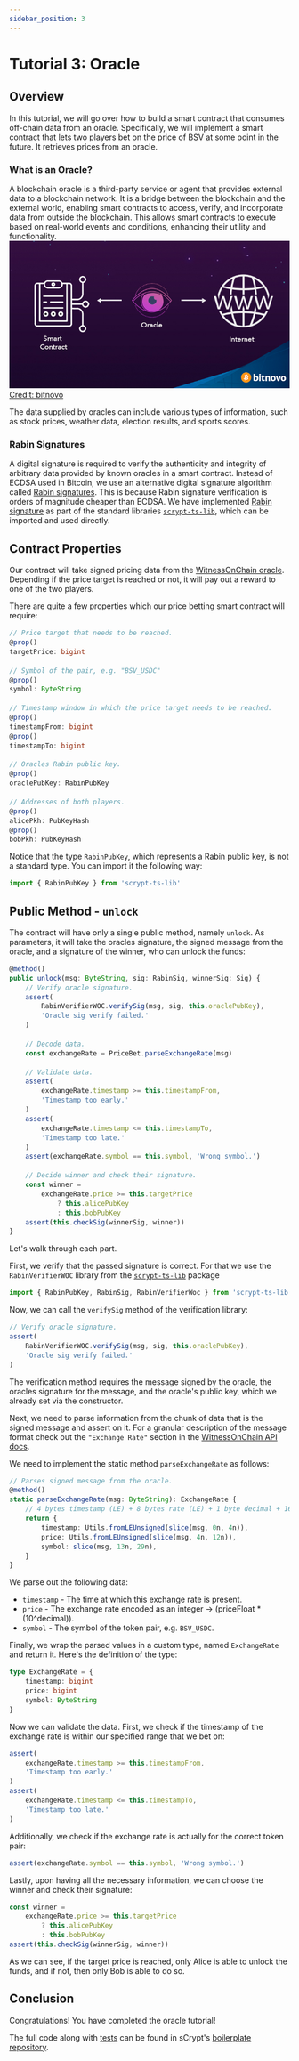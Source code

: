 ```yaml
---
sidebar_position: 3
---
```


# Tutorial 3: Oracle

## Overview

In this tutorial, we will go over how to build a smart contract that consumes off-chain data from an oracle. Specifically, we will implement a smart contract that lets two players bet on the price of BSV at some point in the future. It retrieves prices from an oracle.

### What is an Oracle?
A blockchain oracle is a third-party service or agent that provides external data to a blockchain network. It is a bridge between the blockchain and the external world, enabling smart contracts to access, verify, and incorporate data from outside the blockchain. This allows smart contracts to execute based on real-world events and conditions, enhancing their utility and functionality.
![](../../static/img/oracle.jpeg) [Credit: bitnovo](https://blog.bitnovo.com/en/what-is-a-blockchain-oracle/)

The data supplied by oracles can include various types of information, such as stock prices, weather data, election results, and sports scores.

### Rabin Signatures
A digital signature is required to verify the authenticity and integrity of arbitrary data provided by known oracles in a smart contract. Instead of ECDSA used in Bitcoin, we use an alternative digital signature algorithm called [Rabin signatures](https://en.wikipedia.org/wiki/Rabin_signature_algorithm). This is because Rabin signature verification is orders of magnitude cheaper than ECDSA.
We have implemented [Rabin signature](https://github.com/sCrypt-Inc/scrypt-ts-lib/blob/master/src/rabinSignature.ts) as part of the standard libraries [`scrypt-ts-lib`](https://www.npmjs.com/package/scrypt-ts-lib), which can be imported and used directly. 

## Contract Properties

Our contract will take signed pricing data from the [WitnessOnChain oracle](https://witnessonchain.com). Depending if the price target is reached or not, it will pay out a reward to one of the two players.

There are quite a few properties which our price betting smart contract will require:

```ts
// Price target that needs to be reached.
@prop()
targetPrice: bigint

// Symbol of the pair, e.g. "BSV_USDC"
@prop()
symbol: ByteString

// Timestamp window in which the price target needs to be reached.
@prop()
timestampFrom: bigint
@prop()
timestampTo: bigint

// Oracles Rabin public key.
@prop()
oraclePubKey: RabinPubKey

// Addresses of both players.
@prop()
alicePkh: PubKeyHash
@prop()
bobPkh: PubKeyHash
```

Notice that the type `RabinPubKey`, which represents a Rabin public key, is not a standard type. You can import it the following way:

```ts
import { RabinPubKey } from 'scrypt-ts-lib'
```

## Public Method - `unlock`

The contract will have only a single public method, namely `unlock`. As parameters, it will take the oracles signature, the signed message from the oracle, and a signature of the winner, who can unlock the funds:

```ts
@method()
public unlock(msg: ByteString, sig: RabinSig, winnerSig: Sig) {
    // Verify oracle signature.
    assert(
        RabinVerifierWOC.verifySig(msg, sig, this.oraclePubKey),
        'Oracle sig verify failed.'
    )

    // Decode data.
    const exchangeRate = PriceBet.parseExchangeRate(msg)

    // Validate data.
    assert(
        exchangeRate.timestamp >= this.timestampFrom,
        'Timestamp too early.'
    )
    assert(
        exchangeRate.timestamp <= this.timestampTo,
        'Timestamp too late.'
    )
    assert(exchangeRate.symbol == this.symbol, 'Wrong symbol.')

    // Decide winner and check their signature.
    const winner =
        exchangeRate.price >= this.targetPrice
            ? this.alicePubKey
            : this.bobPubKey
    assert(this.checkSig(winnerSig, winner))
}
```

Let's walk through each part.

First, we verify that the passed signature is correct. For that we use the `RabinVerifierWOC` library from the [`scrypt-ts-lib`](https://www.npmjs.com/package/scrypt-ts-lib) package

```ts
import { RabinPubKey, RabinSig, RabinVerifierWoc } from 'scrypt-ts-lib'
```

Now, we can call the `verifySig` method of the verification library:
```ts
// Verify oracle signature.
assert(
    RabinVerifierWOC.verifySig(msg, sig, this.oraclePubKey),
    'Oracle sig verify failed.'
)
``` 
The verification method requires the message signed by the oracle, the oracles signature for the message, and the oracle's public key, which we already set via the constructor.

Next, we need to parse information from the chunk of data that is the signed message and assert on it. For a granular description of the message format check out the `"Exchange Rate"` section in the [WitnessOnChain API docs](https://witnessonchain.com).

We need to implement the static method `parseExchangeRate` as follows:

```ts
// Parses signed message from the oracle.
@method()
static parseExchangeRate(msg: ByteString): ExchangeRate {
    // 4 bytes timestamp (LE) + 8 bytes rate (LE) + 1 byte decimal + 16 bytes symbol
    return {
        timestamp: Utils.fromLEUnsigned(slice(msg, 0n, 4n)),
        price: Utils.fromLEUnsigned(slice(msg, 4n, 12n)),
        symbol: slice(msg, 13n, 29n),
    }
}
```

We parse out the following data:
- `timestamp` - The time at which this exchange rate is present.
- `price` - The exchange rate encoded as an integer -> (priceFloat * (10^decimal)).
- `symbol` - The symbol of the token pair, e.g. `BSV_USDC`.

Finally, we wrap the parsed values in a custom type, named `ExchangeRate` and return it. Here's the definition of the type:

```ts
type ExchangeRate = {
    timestamp: bigint
    price: bigint
    symbol: ByteString
}
```

Now we can validate the data. First, we check if the timestamp of the exchange rate is within our specified range that we bet on:

```ts
assert(
    exchangeRate.timestamp >= this.timestampFrom,
    'Timestamp too early.'
)
assert(
    exchangeRate.timestamp <= this.timestampTo,
    'Timestamp too late.'
)
```

Additionally, we check if the exchange rate is actually for the correct token pair:

```ts
assert(exchangeRate.symbol == this.symbol, 'Wrong symbol.')
```

Lastly, upon having all the necessary information, we can choose the winner and check their signature:

```ts
const winner =
    exchangeRate.price >= this.targetPrice
        ? this.alicePubKey
        : this.bobPubKey
assert(this.checkSig(winnerSig, winner))
```

As we can see, if the target price is reached, only Alice is able to unlock the funds, and if not, then only Bob is able to do so.


## Conclusion

Congratulations! You have completed the oracle tutorial!

The full code along with [tests](https://github.com/sCrypt-Inc/boilerplate/blob/master/tests/local/priceBet.test.ts) can be found in sCrypt's [boilerplate repository](https://github.com/sCrypt-Inc/boilerplate/blob/master/src/contracts/priceBet.ts).


